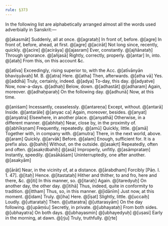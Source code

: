 ```yaml
---
rule: §373
---
```


In the following list are alphabetically arranged almost all the words used adverbially in Sanskrit:—

@[akasmāt] Suddenly, all at once.
@[agrataḥ] In front of, before.
@[agre] In front of, before, ahead, at first.
@[agre]
@[acirāt] Not long since, recently, quickly.
@[acire]
@[acirāya]
@[ajasram] Ever, constantly.
@[ajñānataḥ] Through ignorance.
@[añjasā] Rightly, correctly, properly.
@[antar] In, into.
@[ataḥ] From this, on this account &c.

@[atīva] Exceedingly, rising superior to, with the Acc. @[atīvānyān bhaviṣyāvaḥ] M. B.
@[atra] Here.
@[atha] Then, afterwards.
@[atha vā] Yes.
@[addhā] Truly, certainly, indeed.
@[adya] To-day, this day.
@[adyatve] Now, now-a-days.
@[adhaḥ] Below, down.
@[adhastāt]
@[adharam] Again, moreover.
@[adhaḥparaḥ] On the following day.
@[adhunā] Now, at this time.

@[aniśam] Incessantly, ceaselessly.
@[antareṇa] Except, without.
@[antarā] Inside.
@[antarāle]
@[anyac ca] Again, moreover, besides.
@[anyat]
@[anyatra] Elsewhere, in another place.
@[anyathā] Otherwise, in a different manner.
@[abhitaḥ] Near, close by, in the proximity of.
@[abhīkṣṇam] Frequently, repeatedly.
@[amū] Quickly, little.
@[amā] Together with, in company with.
@[amutra] There, in the next world, above.
@[aram] Quickly.
@[arvāk] Before.
@[alam] Enough, sufficient for. It is a prefix also.
@[bahiḥ] Without, on the outside.
@[asakṛt] Repeatedly, often and often.
@[asakṛdbahiḥ]
@[asā] Improperly, unfitly.
@[asāmprataṃ] Instantly, speedily.
@[asākāśam] Uninterruptedly, one after another.
@[asakyām]

@[ārāt] Near, in the vicinity of, at a distance.
@[ārabdham] Forcibly [Pāṇ. I. 1. 47].
@[itaḥ] Hence.
@[itastataḥ] Hither and thither, to and fro, here and there, &c.
@[iti] In this manner, so.
@[itaraḥ] Again.
@[itaredyuḥ] On another day, the other day.
@[itihā] Thus, indeed, quite in conformity to tradition.
@[ittham] Thus, so, in this manner.
@[idānīm] Just now, at this moment.
@[idam] Truly.
@[iha] Here.
@[īṣat] Slightly, little.
@[uccaiḥ] Loudly.
@[uttarataḥ] Then.
@[uttaratra]
@[uttarasyām] On the day following.
@[upāṃśu] Secretly, in private.
@[ubhayataḥ] From both sides.
@[ubhayatra] On both days.
@[ubhayasmin]
@[ubhayedyuḥ]
@[uṣasi] Early in the morning, at dawn.
@[ṛju] Truly, truthfully.
@[ṛte]